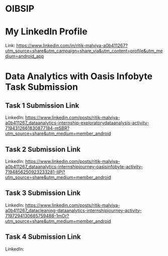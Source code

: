 # OIBSIP
# My LinkedIn Profile
Link: https://www.linkedin.com/in/ritik-malviya-a0b411267?utm_source=share&utm_campaign=share_via&utm_content=profile&utm_medium=android_app 
# Data Analytics with Oasis Infobyte Task Submission
## Task 1 Submission Link
LinkedIn: https://www.linkedin.com/posts/ritik-malviya-a0b411267_dataanalytics-internship-exploratorydataanalysis-activity-7194312661830877184-mSBR?utm_source=share&utm_medium=member_android 

## Task 2 Submission Link
LinkedIn: https://www.linkedin.com/posts/ritik-malviya-a0b411267_dataanalytics-internshipjourney-oasisinfobyte-activity-7194856250923233281-IIPj?utm_source=share&utm_medium=member_android

## Task 3 Submission Link
LinkedIn: https://www.linkedin.com/posts/ritik-malviya-a0b411267_datacleaning-dataanalytics-internshipjourney-activity-7197294130685759488-1mOr?utm_source=share&utm_medium=member_android 

## Task 4 Submission Link
LinkedIn: 

